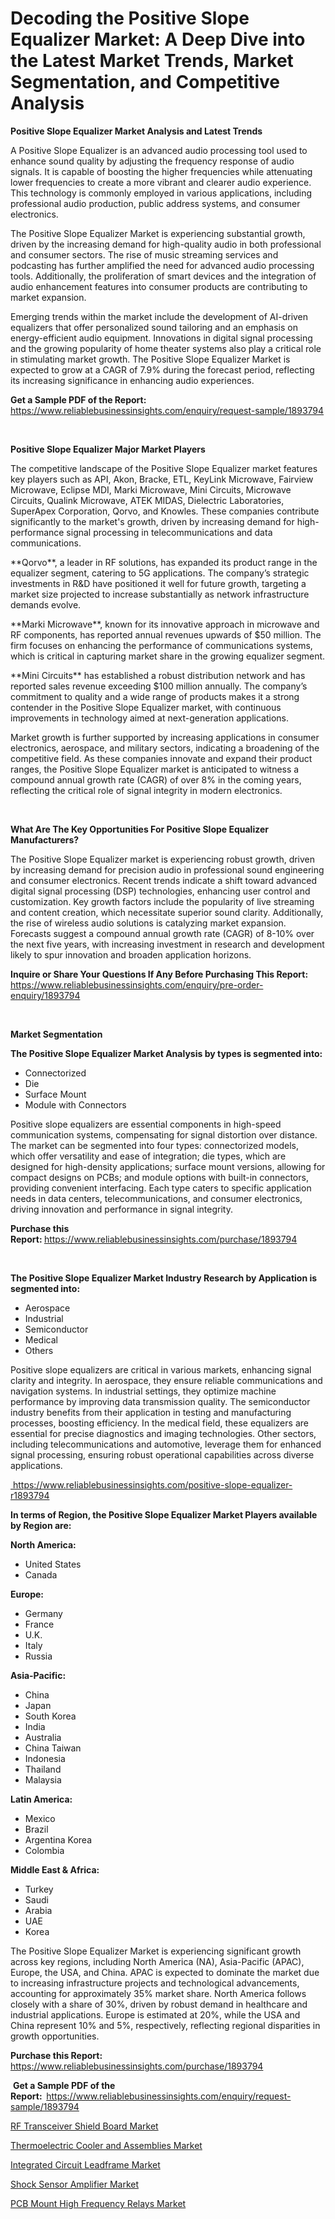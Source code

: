 <p><h1>Decoding the Positive Slope Equalizer Market: A Deep Dive into the Latest Market Trends, Market Segmentation, and Competitive Analysis</h1></p><p><strong>Positive Slope Equalizer Market Analysis and Latest Trends</strong></p>
<p><p>A Positive Slope Equalizer is an advanced audio processing tool used to enhance sound quality by adjusting the frequency response of audio signals. It is capable of boosting the higher frequencies while attenuating lower frequencies to create a more vibrant and clearer audio experience. This technology is commonly employed in various applications, including professional audio production, public address systems, and consumer electronics.</p><p>The Positive Slope Equalizer Market is experiencing substantial growth, driven by the increasing demand for high-quality audio in both professional and consumer sectors. The rise of music streaming services and podcasting has further amplified the need for advanced audio processing tools. Additionally, the proliferation of smart devices and the integration of audio enhancement features into consumer products are contributing to market expansion. </p><p>Emerging trends within the market include the development of AI-driven equalizers that offer personalized sound tailoring and an emphasis on energy-efficient audio equipment. Innovations in digital signal processing and the growing popularity of home theater systems also play a critical role in stimulating market growth. The Positive Slope Equalizer Market is expected to grow at a CAGR of 7.9% during the forecast period, reflecting its increasing significance in enhancing audio experiences.</p></p>
<p><strong>Get a Sample PDF of the Report:&nbsp;</strong> <a href="https://www.reliablebusinessinsights.com/enquiry/request-sample/1893794?utm_campaign=97&utm_medium=2&utm_source=Github&utm_content=ia&utm_term=07042025&utm_id=positive-slope-equalizer">https://www.reliablebusinessinsights.com/enquiry/request-sample/1893794</a></p>
<p>&nbsp;</p>
<p><strong>Positive Slope Equalizer Major Market Players</strong></p>
<p><p>The competitive landscape of the Positive Slope Equalizer market features key players such as API, Akon, Bracke, ETL, KeyLink Microwave, Fairview Microwave, Eclipse MDI, Marki Microwave, Mini Circuits, Microwave Circuits, Qualink Microwave, ATEK MIDAS, Dielectric Laboratories, SuperApex Corporation, Qorvo, and Knowles. These companies contribute significantly to the market's growth, driven by increasing demand for high-performance signal processing in telecommunications and data communications.</p><p>**Qorvo**, a leader in RF solutions, has expanded its product range in the equalizer segment, catering to 5G applications. The company’s strategic investments in R&D have positioned it well for future growth, targeting a market size projected to increase substantially as network infrastructure demands evolve.</p><p>**Marki Microwave**, known for its innovative approach in microwave and RF components, has reported annual revenues upwards of $50 million. The firm focuses on enhancing the performance of communications systems, which is critical in capturing market share in the growing equalizer segment.</p><p>**Mini Circuits** has established a robust distribution network and has reported sales revenue exceeding $100 million annually. The company’s commitment to quality and a wide range of products makes it a strong contender in the Positive Slope Equalizer market, with continuous improvements in technology aimed at next-generation applications.</p><p>Market growth is further supported by increasing applications in consumer electronics, aerospace, and military sectors, indicating a broadening of the competitive field. As these companies innovate and expand their product ranges, the Positive Slope Equalizer market is anticipated to witness a compound annual growth rate (CAGR) of over 8% in the coming years, reflecting the critical role of signal integrity in modern electronics.</p></p>
<p>&nbsp;</p>
<p><strong>What Are The Key Opportunities For Positive Slope Equalizer Manufacturers?</strong></p>
<p><p>The Positive Slope Equalizer market is experiencing robust growth, driven by increasing demand for precision audio in professional sound engineering and consumer electronics. Recent trends indicate a shift toward advanced digital signal processing (DSP) technologies, enhancing user control and customization. Key growth factors include the popularity of live streaming and content creation, which necessitate superior sound clarity. Additionally, the rise of wireless audio solutions is catalyzing market expansion. Forecasts suggest a compound annual growth rate (CAGR) of 8-10% over the next five years, with increasing investment in research and development likely to spur innovation and broaden application horizons.</p></p>
<p><strong>Inquire or Share Your Questions If Any Before Purchasing This Report:</strong> <a href="https://www.reliablebusinessinsights.com/enquiry/pre-order-enquiry/1893794?utm_campaign=97&utm_medium=2&utm_source=Github&utm_content=ia&utm_term=07042025&utm_id=positive-slope-equalizer">https://www.reliablebusinessinsights.com/enquiry/pre-order-enquiry/1893794</a></p>
<p>&nbsp;</p>
<p><strong>Market Segmentation</strong></p>
<p><strong>The Positive Slope Equalizer Market Analysis by types is segmented into:</strong></p>
<p><ul><li>Connectorized</li><li>Die</li><li>Surface Mount</li><li>Module with Connectors</li></ul></p>
<p><p>Positive slope equalizers are essential components in high-speed communication systems, compensating for signal distortion over distance. The market can be segmented into four types: connectorized models, which offer versatility and ease of integration; die types, which are designed for high-density applications; surface mount versions, allowing for compact designs on PCBs; and module options with built-in connectors, providing convenient interfacing. Each type caters to specific application needs in data centers, telecommunications, and consumer electronics, driving innovation and performance in signal integrity.</p></p>
<p><strong>Purchase this Report:&nbsp;</strong><a href="https://www.reliablebusinessinsights.com/purchase/1893794?utm_campaign=97&utm_medium=2&utm_source=Github&utm_content=ia&utm_term=07042025&utm_id=positive-slope-equalizer">https://www.reliablebusinessinsights.com/purchase/1893794</a></p>
<p>&nbsp;</p>
<p><strong>The Positive Slope Equalizer Market Industry Research by Application is segmented into:</strong></p>
<p><ul><li>Aerospace</li><li>Industrial</li><li>Semiconductor</li><li>Medical</li><li>Others</li></ul></p>
<p><p>Positive slope equalizers are critical in various markets, enhancing signal clarity and integrity. In aerospace, they ensure reliable communications and navigation systems. In industrial settings, they optimize machine performance by improving data transmission quality. The semiconductor industry benefits from their application in testing and manufacturing processes, boosting efficiency. In the medical field, these equalizers are essential for precise diagnostics and imaging technologies. Other sectors, including telecommunications and automotive, leverage them for enhanced signal processing, ensuring robust operational capabilities across diverse applications.</p></p>
<p><a href="https://www.reliablebusinessinsights.com/positive-slope-equalizer-r1893794?utm_campaign=97&utm_medium=2&utm_source=Github&utm_content=ia&utm_term=07042025&utm_id=positive-slope-equalizer">&nbsp;https://www.reliablebusinessinsights.com/positive-slope-equalizer-r1893794</a></p>
<p><strong>In terms of Region, the Positive Slope Equalizer Market Players available by Region are:</strong></p>
<p>
    <p> <strong> North America: </strong>
        <ul>
            <li>United States</li>
            <li>Canada</li>
        </ul>
        </p> 
    <p> <strong> Europe: </strong>
        <ul>
            <li>Germany</li>
            <li>France</li>
            <li>U.K.</li>
            <li>Italy</li>
            <li>Russia</li>
        </ul>
        </p> 
    <p> <strong> Asia-Pacific: </strong>
        <ul>
            <li>China</li>
            <li>Japan</li>
            <li>South Korea</li>
            <li>India</li>
            <li>Australia</li>
            <li>China Taiwan</li>
            <li>Indonesia</li>
            <li>Thailand</li>
            <li>Malaysia</li>
        </ul>
        </p> 
    <p> <strong> Latin America: </strong>
        <ul>
            <li>Mexico</li>
            <li>Brazil</li>
            <li>Argentina Korea</li>
            <li>Colombia</li>
        </ul>
        </p> 
    <p> <strong> Middle East & Africa: </strong>
        <ul>
            <li>Turkey</li>
            <li>Saudi</li>
            <li>Arabia</li>
            <li>UAE</li>
            <li>Korea</li>
        </ul>
    </p>
    </p>
<p><p>The Positive Slope Equalizer Market is experiencing significant growth across key regions, including North America (NA), Asia-Pacific (APAC), Europe, the USA, and China. APAC is expected to dominate the market due to increasing infrastructure projects and technological advancements, accounting for approximately 35% market share. North America follows closely with a share of 30%, driven by robust demand in healthcare and industrial applications. Europe is estimated at 20%, while the USA and China represent 10% and 5%, respectively, reflecting regional disparities in growth opportunities.</p></p>
<p><strong>Purchase this Report: </strong><a href="https://www.reliablebusinessinsights.com/purchase/1893794?utm_campaign=97&utm_medium=2&utm_source=Github&utm_content=ia&utm_term=07042025&utm_id=positive-slope-equalizer">https://www.reliablebusinessinsights.com/purchase/1893794</a></p>
<p>&nbsp;<strong>Get a Sample PDF of the Report:&nbsp;&nbsp;</strong><a href="https://www.reliablebusinessinsights.com/enquiry/request-sample/1893794?utm_campaign=97&utm_medium=2&utm_source=Github&utm_content=ia&utm_term=07042025&utm_id=positive-slope-equalizer">https://www.reliablebusinessinsights.com/enquiry/request-sample/1893794</a></p>
<p><strong></strong></p>
<p><p><a href="https://github.com/taffouasaoka/Market-Research-Report-List-1/blob/main/rf-transceiver-shield-board-market.md?utm_campaign=97&utm_medium=2&utm_source=Github&utm_content=ia&utm_term=07042025&utm_id=positive-slope-equalizer">RF Transceiver Shield Board Market</a></p><p><a href="https://github.com/vespigeakexc/Market-Research-Report-List-1/blob/main/thermoelectric-cooler-and-assemblies-market.md?utm_campaign=97&utm_medium=2&utm_source=Github&utm_content=ia&utm_term=07042025&utm_id=positive-slope-equalizer">Thermoelectric Cooler and Assemblies Market</a></p><p><a href="https://github.com/moorsdorak31/Market-Research-Report-List-1/blob/main/integrated-circuit-leadframe-market.md?utm_campaign=97&utm_medium=2&utm_source=Github&utm_content=ia&utm_term=07042025&utm_id=positive-slope-equalizer">Integrated Circuit Leadframe Market</a></p><p><a href="https://github.com/danitkeavyx7/Market-Research-Report-List-1/blob/main/shock-sensor-amplifier-market.md?utm_campaign=97&utm_medium=2&utm_source=Github&utm_content=ia&utm_term=07042025&utm_id=positive-slope-equalizer">Shock Sensor Amplifier Market</a></p><p><a href="https://github.com/bartzthateis/Market-Research-Report-List-1/blob/main/pcb-mount-high-frequency-relays-market.md?utm_campaign=97&utm_medium=2&utm_source=Github&utm_content=ia&utm_term=07042025&utm_id=positive-slope-equalizer">PCB Mount High Frequency Relays Market</a></p></p>